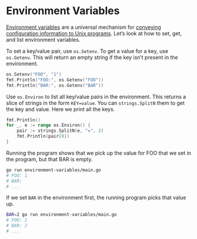 # Environment Variables

[Environment variables](https://en.wikipedia.org/wiki/Environment_variable) are a universal mechanism for [conveying configuration information to Unix programs](https://www.12factor.net/config). Let’s look at how to set, get, and list environment variables.

To set a key/value pair, use `os.Setenv`. To get a value for a key, use `os.Getenv`. This will return an empty string if the key isn’t present in the environment.

```go
os.Setenv("FOO", "1")
fmt.Println("FOO:", os.Getenv("FOO"))
fmt.Println("BAR:", os.Getenv("BAR"))
```

Use `os.Environ` to list all key/value pairs in the environment. This returns a slice of strings in the form `KEY=value`. You can `strings.SplitN` them to get the key and value. Here we print all the keys.

```go
fmt.Println()
for _, e := range os.Environ() {
    pair := strings.SplitN(e, "=", 2)
    fmt.Println(pair[0])
}
```

Running the program shows that we pick up the value for FOO that we set in the program, but that BAR is empty.

```sh
go run environment-variables/main.go
# FOO: 1
# BAR:
# ...
```

If we set `BAR` in the environment first, the running program picks that value up.

```sh
BAR=2 go run environment-variables/main.go
# FOO: 1
# BAR: 2
# ...
```
